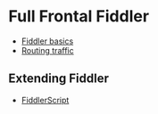# Full Frontal Fiddler

- [Fiddler basics](Fiddler-Basics.md)
- [Routing traffic](Routing-Traffic.md)

## Extending Fiddler

- [FiddlerScript](Fiddler-Script.md)



